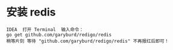 # 安装 redis 
    
    IDEA  打开 Terminal  输入命令：
    go get github.com/garyburd/redigo/redis
    稍等片刻 等待 "github.com/garyburd/redigo/redis" 不再报红后即可！
    